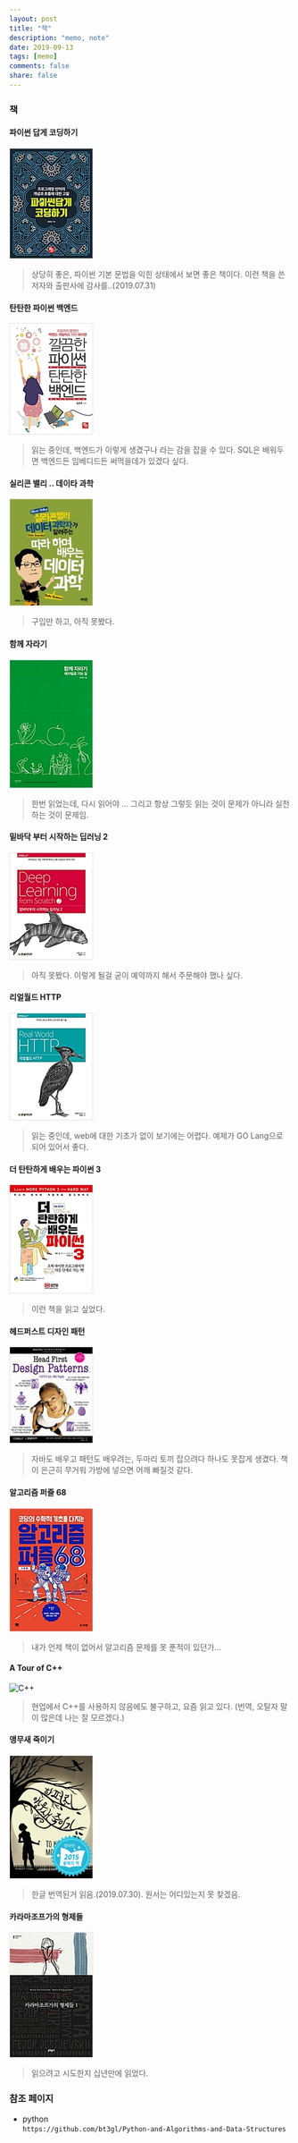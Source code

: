 ```yaml
---
layout: post
title: "책"
description: "memo, note"
date: 2019-09-13
tags: [memo]
comments: false
share: false
---
```

### 책

#### 파이썬 답게 코딩하기
![pythonic](/images/pythonic.jpg)
> 상당히 좋은, 파이썬 기본 문법을 익힌 상태에서 보면 좋은 책이다.  이런 책을 쓴 저자와 출판사에 감사를..(2019.07.31)

#### 탄탄한 파이썬 백엔드
![pythonback](/images/backend.jpg)
> 읽는 중인데, 백엔드가 이렇게 생겼구나 라는 감을 잡을 수 있다.  SQL은 배워두면 백엔드든 임베디드든 써먹을데가 있겠다 싶다.

#### 실리콘 밸리 .. 데이타 과학
![data](/images/data.jpg)
> 구입만 하고, 아직 못봤다.

#### 함께 자라기
![agile](/images/agile.jpg)
> 한번 읽었는데, 다시 읽어야 ...  그리고 항상 그렇듯 읽는 것이 문제가 아니라 실천하는 것이 문제임.

#### 밑바닥 부터 시작하는 딥러닝 2
![scratch](/images/scratch.jpg)
> 아직 못봤다. 이렇게 될걸 굳이 예약까지 해서 주문해야 했나 싶다. 


#### 리얼월드 HTTP
![HTTP](/images/http.jpg)
> 읽는 중인데, web에 대한 기초가 없이 보기에는 어렵다.  예제가 GO Lang으로 되어 있어서 좋다. 

#### 더 탄탄하게 배우는 파이썬 3
![python3](/images/python3.jpg)
> 이런 책을 읽고 싶었다.
  
#### 헤드퍼스트 디자인 패턴
![headfirst](/images/pattern.jpg)
> 자바도 배우고 패턴도 배우려는, 두마리 토끼 잡으려다 하나도 못잡게 생겼다.  책이 은근히 무거워 가방에 넣으면 어깨 빠질것 같다.

#### 알고리즘 퍼즐 68
![puzzle](/images/puzzle.jpg)
> 내가 언제 책이 없어서 알고리즘 문제를 못 푼적이 있던가...  

#### A Tour of C++
![C++](https://image.aladin.co.kr/product/17925/45/cover500/k402534131_1.jpg)
> 현업에서 C++를 사용하지 않음에도 불구하고, 요즘 읽고 있다. (번역, 오탈자 말이 많은데 나는 잘 모르겠다.) 


#### 앵무새 죽이기
![mocking](/images/mocking.jpg)
> 한글 번역된거 읽음.(2019.07.30). 원서는 어디있는지 못 찾겠음.

#### 카라마조프가의 형제들
![karamazov](/images/karamazov.jpg)
> 읽으려고 시도한지 십년만에 읽었다.

### 참조 페이지  
* python   
`https://github.com/bt3gl/Python-and-Algorithms-and-Data-Structures`

